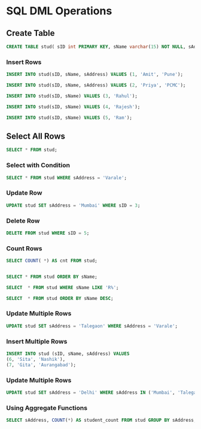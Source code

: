 # SQL DML Operations

## Create Table

```sql
CREATE TABLE stud( sID int PRIMARY KEY, sName varchar(15) NOT NULL, sAddress varchar(30) DEFAULT 'Varale' );
```

### Insert Rows

```sql
INSERT INTO stud(sID, sName, sAddress) VALUES (1, 'Amit', 'Pune');
```

```sql
INSERT INTO stud(sID, sName, sAddress) VALUES (2, 'Priya', 'PCMC');
```

```sql
INSERT INTO stud(sID, sName) VALUES (3, 'Rahul');
```

```sql
INSERT INTO stud(sID, sName) VALUES (4, 'Rajesh');
```

```sql
INSERT INTO stud(sID, sName) VALUES (5, 'Ram');
```

## Select All Rows

```sql
SELECT * FROM stud;
```

### Select with Condition

```sql
SELECT * FROM stud WHERE sAddress = 'Varale';
```

### Update Row

```sql
UPDATE stud SET sAddress = 'Mumbai' WHERE sID = 3;
```

### Delete Row

```sql
DELETE FROM stud WHERE sID = 5;
```

### Count Rows

```sql
SELECT COUNT( *) AS cnt FROM stud;
```

```sql

SELECT * FROM stud ORDER BY sName;
```

```sql
SELECT  * FROM stud WHERE sName LIKE 'R%';
```

```sql
SELECT  * FROM stud ORDER BY sName DESC;
```

### Update Multiple Rows

```sql
UPDATE stud SET sAddress = 'Talegaon' WHERE sAddress = 'Varale';
```

### Insert Multiple Rows

```sql
INSERT INTO stud (sID, sName, sAddress) VALUES
(6, 'Sita', 'Nashik'),
(7, 'Gita', 'Aurangabad');
```

### Update Multiple Rows

```sql
UPDATE stud SET sAddress = 'Delhi' WHERE sAddress IN ('Mumbai', 'Talegaon');
```

### Using Aggregate Functions

```sql
SELECT sAddress, COUNT(*) AS student_count FROM stud GROUP BY sAddress;
```

```

```
